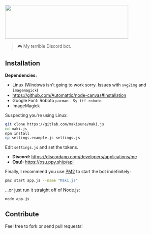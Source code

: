 <img height="110" width="400" src="https://i.imgur.com/HcYFflq.png">

> 🎮 My terrible Discord bot.

## Installation

**Dependencies:**

- Linux (Windows isn't going to work sorry. Issues with `svg2img` and `imagemagick`)
- https://github.com/Automattic/node-canvas#installation
- Google Font: Roboto `pacman -Sy ttf-roboto`
- ImageMagick

Suspecting you're using Linux:

```sh
git clone https://gitlab.com/makisune/maki.js
cd maki.js
npm install
cp settings.example.js settings.js
```
Edit `settings.js` and set the tokens.

- **Discord:** https://discordapp.com/developers/applications/me
- **Osu!:** https://osu.ppy.sh/p/api

Finally, I recommend you use [PM2](https://www.npmjs.com/package/pm2) to start the bot indefinitely:

```sh
pm2 start app.js --name "Maki.js"
```
...or just run it straight off of Node.js:

```sh
node app.js
```
## Contribute

Feel free to fork or send pull requests!
